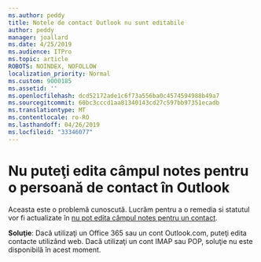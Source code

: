 ```yaml
---
ms.author: peddy
title: Notele de contact Outlook nu sunt editabile
author: peddy
manager: joallard
ms.date: 4/25/2019
ms.audience: ITPro
ms.topic: article
ROBOTS: NOINDEX, NOFOLLOW
localization_priority: Normal
ms.custom: 9000185
ms.assetid: ''
ms.openlocfilehash: dcd52172ade1c6f73a556ba0c4574594988b49a7
ms.sourcegitcommit: 60bc3cccd1aa81340143cd27c597bb97351ecadb
ms.translationtype: MT
ms.contentlocale: ro-RO
ms.lasthandoff: 04/26/2019
ms.locfileid: "33346077"
---
```

# <a name="cant-edit-the-notes-field-for-a-contact-in-outlook"></a>Nu puteţi edita câmpul notes pentru o persoană de contact în Outlook
Aceasta este o problemă cunoscută. Lucrăm pentru a o remedia si statutul vor fi actualizate în [nu pot edita câmpul notes pentru un contact](https://support.office.com/article/fb8394ce-04ce-48b5-bae4-be46f77f10fe).

**Soluţie**: Dacă utilizaţi un Office 365 sau un cont Outlook.com, puteţi edita contacte utilizând web. Dacă utilizaţi un cont IMAP sau POP, soluţie nu este disponibilă în acest moment.